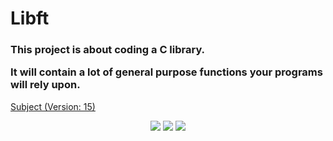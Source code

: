 <h1> Libft </h1>

<h3>
	<p>This project is about coding a C library.</p>
	<p>It will contain a lot of general purpose functions your programs will rely upon.</p>
</h3>

<p>
  <a href="https://github.com/star-child-0/libft/edit/main/en.subject.pdf">Subject (Version: 15)</a>
</p>

<p align="center">
	<img src="https://img.shields.io/github/languages/top/star-child-0/libft?color=red">
	<img src="https://img.shields.io/github/repo-size/star-child-0/libft?color=green">
  <img src="https://img.shields.io/tokei/lines/github.com/star-child-0/libft?color=blue">
</p>
